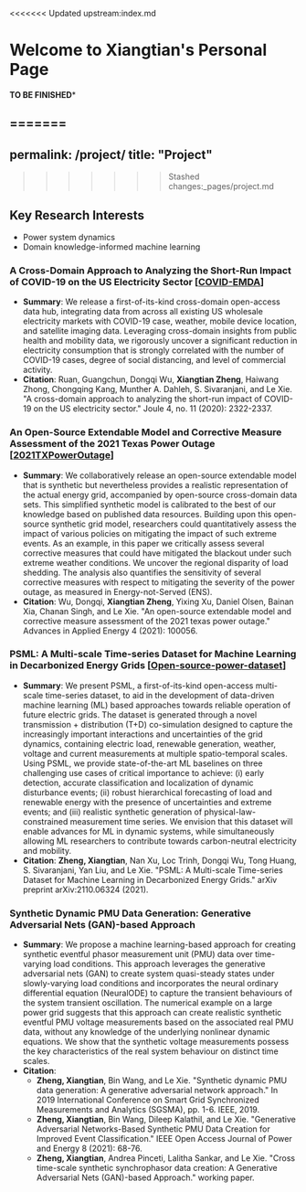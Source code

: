 <<<<<<< Updated upstream:index.md
# Welcome to Xiangtian's Personal Page

****************************TO BE FINISHED*****************************

=======
---
permalink: /project/
title: "Project"
---
>>>>>>> Stashed changes:_pages/project.md
## Key Research Interests
- Power system dynamics
- Domain knowledge-informed machine learning

### A Cross-Domain Approach to Analyzing the Short-Run Impact of COVID-19 on the US Electricity Sector [[COVID-EMDA](https://github.com/tamu-engineering-research/COVID-EMDA)]
- **Summary**: We release a first-of-its-kind cross-domain open-access data hub, integrating data from across all existing US wholesale electricity markets with COVID-19 case, weather, mobile device location, and satellite imaging data. Leveraging cross-domain insights from public health and mobility data, we rigorously uncover a significant reduction in electricity consumption that is strongly correlated with the number of COVID-19 cases, degree of social distancing, and level of commercial activity.
- **Citation**: Ruan, Guangchun, Dongqi Wu, **Xiangtian Zheng**, Haiwang Zhong, Chongqing Kang, Munther A. Dahleh, S. Sivaranjani, and Le Xie. "A cross-domain approach to analyzing the short-run impact of COVID-19 on the US electricity sector." Joule 4, no. 11 (2020): 2322-2337.

### An Open-Source Extendable Model and Corrective Measure Assessment of the 2021 Texas Power Outage [[2021TXPowerOutage](https://github.com/tamu-engineering-research/2021TXPowerOutage)]
- **Summary**: We collaboratively release an open-source extendable model that is synthetic but nevertheless provides a realistic representation of the actual energy grid, accompanied by open-source cross-domain data sets. This simplified synthetic model is calibrated to the best of our knowledge based on published data resources. Building upon this open-source synthetic grid model, researchers could quantitatively assess the impact of various policies on mitigating the impact of such extreme events. As an example, in this paper we critically assess several corrective measures that could have mitigated the blackout under such extreme weather conditions. We uncover the regional disparity of load shedding. The analysis also quantifies the sensitivity of several corrective measures with respect to mitigating the severity of the power outage, as measured in Energy-not-Served (ENS).
- **Citation**: Wu, Dongqi, **Xiangtian Zheng**, Yixing Xu, Daniel Olsen, Bainan Xia, Chanan Singh, and Le Xie. "An open-source extendable model and corrective measure assessment of the 2021 texas power outage." Advances in Applied Energy 4 (2021): 100056.

### PSML: A Multi-scale Time-series Dataset for Machine Learning in Decarbonized Energy Grids [[Open-source-power-dataset](https://github.com/tamu-engineering-research/Open-source-power-dataset)]
- **Summary**: We present PSML, a first-of-its-kind open-access multi-scale time-series dataset, to aid in the development of data-driven machine learning (ML) based approaches towards reliable operation of future electric grids. The dataset is generated through a novel transmission + distribution (T+D) co-simulation designed to capture the increasingly important interactions and uncertainties of the grid dynamics, containing electric load, renewable generation, weather, voltage and current measurements at multiple spatio-temporal scales. Using PSML, we provide state-of-the-art ML baselines on three challenging use cases of critical importance to achieve: (i) early detection, accurate classification and localization of dynamic disturbance events; (ii) robust hierarchical forecasting of load and renewable energy with the presence of uncertainties and extreme events; and (iii) realistic synthetic generation of physical-law-constrained measurement time series. We envision that this dataset will enable advances for ML in dynamic systems, while simultaneously allowing ML researchers to contribute towards carbon-neutral electricity and mobility.
- **Citation**: **Zheng, Xiangtian**, Nan Xu, Loc Trinh, Dongqi Wu, Tong Huang, S. Sivaranjani, Yan Liu, and Le Xie. "PSML: A Multi-scale Time-series Dataset for Machine Learning in Decarbonized Energy Grids." arXiv preprint arXiv:2110.06324 (2021).

### Synthetic Dynamic PMU Data Generation: Generative Adversarial Nets (GAN)-based Approach
- **Summary**: We propose a machine learning-based approach for creating synthetic eventful phasor measurement unit (PMU) data over time-varying load conditions. This approach leverages the generative adversarial nets (GAN) to create system quasi-steady states under slowly-varying load conditions and incorporates the neural ordinary differential equation (NeuralODE) to capture the transient behaviours of the system transient oscillation.
The numerical example on a large power grid suggests that this approach can  create realistic synthetic eventful PMU voltage measurements based on the associated real PMU data, without any knowledge of the underlying nonlinear dynamic equations. We show that the synthetic voltage measurements possess the key characteristics of the real system behaviour on distinct time scales.
- **Citation**: 
    - **Zheng, Xiangtian**, Bin Wang, and Le Xie. "Synthetic dynamic PMU data generation: A generative adversarial network approach." In 2019 International Conference on Smart Grid Synchronized Measurements and Analytics (SGSMA), pp. 1-6. IEEE, 2019.
    - **Zheng, Xiangtian**, Bin Wang, Dileep Kalathil, and Le Xie. "Generative Adversarial Networks-Based Synthetic PMU Data Creation for Improved Event Classification." IEEE Open Access Journal of Power and Energy 8 (2021): 68-76.
    - **Zheng, Xiangtian**, Andrea Pinceti, Lalitha Sankar, and Le Xie. "Cross time-scale synthetic synchrophasor data creation: A Generative Adversarial Nets (GAN)-based Approach." working paper.


